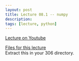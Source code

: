 ```yaml
---
layout: post
title: Lecture 08.1 -- numpy
description:
tags: [lecture, python]
---
```


[Lecture on Youtube](https://www.youtube.com/watch?v=fngqRXrakDo)

[Files for this lecture](https://buffalo.box.com/s/omq2trrrf6p8pn6yntcfbanslab8y8ai)  
Extract this in your 306 directory.